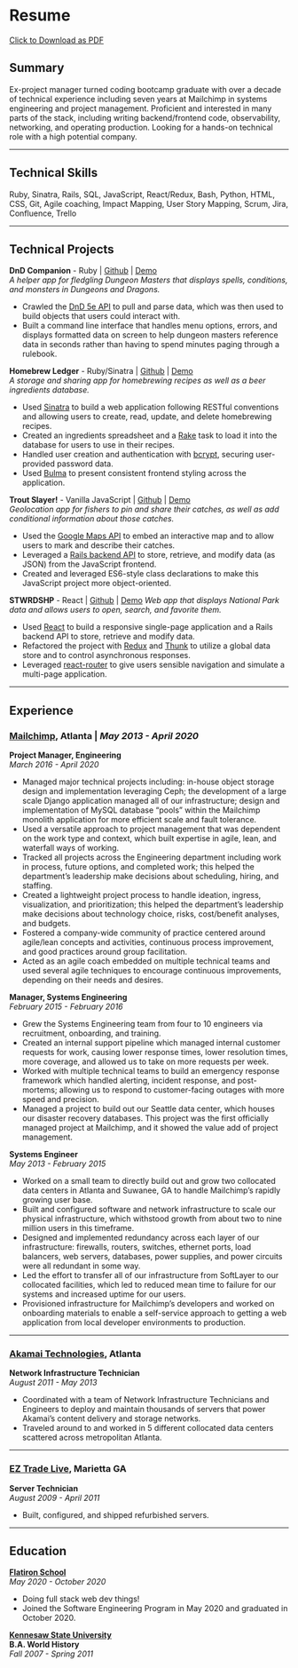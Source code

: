 # Resume
[Click to Download as PDF](./resume.pdf)
## Summary
Ex-project manager turned coding bootcamp graduate with over a decade of technical experience including seven years at Mailchimp in systems engineering and project management. Proficient and interested in many parts of the stack, including writing backend/frontend code, observability, networking, and operating production. Looking for a hands-on technical role with a high potential company.
* * *

## Technical Skills 
Ruby, Sinatra, Rails, SQL, JavaScript, React/Redux, Bash, Python, HTML, CSS, Git, Agile coaching, Impact Mapping, User Story Mapping, Scrum, Jira, Confluence, Trello
* * *

## Technical Projects
**DnD Companion** - Ruby | [Github](https://github.com/mkopsho/dnd-companion) | [Demo](https://www.youtube.com/watch?v=KdRx_dLqikA)  
*A helper app for fledgling Dungeon Masters that displays spells, conditions, and monsters in Dungeons and Dragons.*  
* Crawled the [DnD 5e API](https://www.dnd5eapi.co/) to pull and parse data, which was then used to build objects that users could interact with.
* Built a command line interface that handles menu options, errors, and displays formatted data on screen to help dungeon masters reference data in seconds rather than having to spend minutes paging through a rulebook.  

**Homebrew Ledger** - Ruby/Sinatra | [Github](https://github.com/mkopsho/homebrew-ledger) | [Demo](https://www.youtube.com/watch?v=o2BMZ_qS2Nc)  
*A storage and sharing app for homebrewing recipes as well as a beer ingredients database.*  
* Used [Sinatra](http://sinatrarb.com/) to build a web application following RESTful conventions and allowing users to create, read, update, and delete homebrewing recipes.
* Created an ingredients spreadsheet and a [Rake](https://ruby.github.io/rake/) task to load it into the database for users to use in their recipes.
* Handled user creation and authentication with [bcrypt](https://github.com/kelektiv/node.bcrypt.js#readme), securing user-provided password data.
* Used [Bulma](https://bulma.io/) to present consistent frontend styling across the application.  

**Trout Slayer!** - Vanilla JavaScript | [Github](https://github.com/mkopsho/trout-slayer) | [Demo](https://www.youtube.com/watch?v=Ylq7dlym4gg)  
*Geolocation app for fishers to pin and share their catches, as well as add conditional information about those catches.*
* Used the [Google Maps API](https://developers.google.com/maps/documentation) to embed an interactive map and to allow users to mark and describe their catches.
* Leveraged a [Rails backend API](https://api.rubyonrails.org/) to store, retrieve, and modify data (as JSON) from the JavaScript frontend.
* Created and leveraged ES6-style class declarations to make this JavaScript project more object-oriented.

**STWRDSHP** - React | [Github](https://github.com/mkopsho/stwrdshp) | [Demo](https://www.youtube.com/watch?v=JM5QxQKRFQ4)
*Web app that displays National Park data and allows users to open, search, and favorite them.*  
* Used [React](https://reactjs.org/) to build a responsive single-page application and a Rails backend API to store, retrieve and modify data.
* Refactored the project with [Redux](https://redux.js.org/) and [Thunk](https://github.com/reduxjs/redux-thunk) to utilize a global data store and to control asynchronous responses.
* Leveraged [react-router](https://reactrouter.com/) to give users sensible navigation and simulate a multi-page application.  
* * *

## Experience
### [Mailchimp](https://mailchimp.com/), Atlanta | *May 2013 - April 2020*
**Project Manager, Engineering**  
*March 2016 - April 2020*
* Managed major technical projects including: in-house object storage design and implementation leveraging Ceph; the development of a large scale Django application managed all of our infrastructure; design and implementation of MySQL database “pools” within the Mailchimp monolith application for more efficient scale and fault tolerance.
* Used a versatile approach to project management that was dependent on the work type and context, which built expertise in agile, lean, and waterfall ways of working.
* Tracked all projects across the Engineering department including work in process, future options, and completed work; this helped the department’s leadership make decisions about scheduling, hiring, and staffing.
* Created a lightweight project process to handle ideation, ingress, visualization, and prioritization; this helped the department’s leadership make decisions about technology choice, risks, cost/benefit analyses, and budgets.
* Fostered a company-wide community of practice centered around agile/lean concepts and activities, continuous process improvement, and good practices around group facilitation.
* Acted as an agile coach embedded on multiple technical teams and used several agile techniques to encourage continuous improvements, depending on their needs and desires.

**Manager, Systems Engineering**  
*February 2015 - February 2016*
* Grew the Systems Engineering team from four to 10 engineers via recruitment, onboarding, and training.
* Created an internal support pipeline which managed internal customer requests for work, causing lower response times, lower resolution times, more coverage, and allowed us to take on more requests per week.
* Worked with multiple technical teams to build an emergency response framework which handled alerting, incident response, and post-mortems; allowing us to respond to customer-facing outages with more speed and precision.
* Managed a project to build out our Seattle data center, which houses our disaster recovery databases. This project was the first officially managed project at Mailchimp, and it showed the value add of project management.

**Systems Engineer**  
*May 2013 - February 2015*
* Worked on a small team to directly build out and grow two collocated data centers in Atlanta and Suwanee, GA to handle Mailchimp’s rapidly growing user base.
* Built and configured software and network infrastructure to scale our physical infrastructure, which withstood growth from about two to nine million users in this timeframe.
* Designed and implemented redundancy across each layer of our infrastructure: firewalls, routers, switches, ethernet ports, load balancers, web servers, databases, power supplies, and power circuits were all redundant in some way.
* Led the effort to transfer all of our infrastructure from SoftLayer to our collocated facilities, which led to reduced mean time to failure for our systems and increased uptime for our users.
* Provisioned infrastructure for Mailchimp’s developers and worked on onboarding materials to enable a self-service approach to getting a web application from local developer environments to production.  
* * *

### [Akamai Technologies](https://akamai.com/), Atlanta
**Network Infrastructure Technician**  
*August 2011 - May 2013*
* Coordinated with a team of Network Infrastructure Technicians and Engineers to deploy and maintain thousands of servers that power Akamai’s content delivery and storage networks.
* Traveled around to and worked in 5 different collocated data centers scattered across metropolitan Atlanta.  
* * *

### [EZ Trade Live](http://www.eztradelive.com/), Marietta GA
**Server Technician**  
*August 2009 - April 2011*
* Built, configured, and shipped refurbished servers.  
* * *

## Education
**[Flatiron School](https://flatironschool.com)**  
*May 2020 - October 2020*
* Doing full stack web dev things!
* Joined the Software Engineering Program in May 2020 and graduated in October 2020.

**[Kennesaw State University](https://www.kennesaw.edu/)**  
**B.A. World History**  
*Fall 2007 - Spring 2011*
